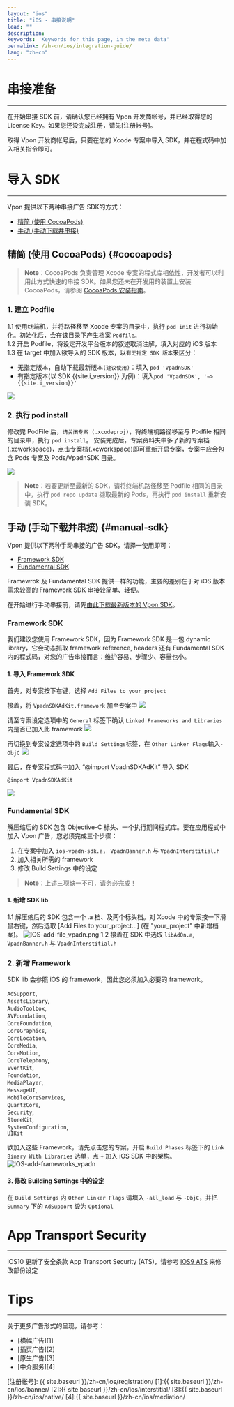 ```yaml
---
layout: "ios"
title: "iOS - 串接说明"
lead: ""
description:
keywords: 'Keywords for this page, in the meta data'
permalink: /zh-cn/ios/integration-guide/
lang: "zh-cn"
---
```

# 串接准备
---
在开始串接 SDK 前，请确认您已经拥有 Vpon 开发商帐号，并已经取得您的 License Key。如果您还没完成注册，请先[注册帐号]。

取得 Vpon 开发商帐号后，只要在您的 Xcode 专案中导入 SDK，并在程式码中加入相关指令即可。

# 导入 SDK
---

Vpon 提供以下两种串接广告 SDK的方式：

* [精简 (使用 CocoaPods)](#cocoapods)
* [手动 (手动下载并串接)](#manual-sdk)

## 精简 (使用 CocoaPods) {#cocoapods}

> **Note**：CocoaPods 负责管理 Xcode 专案的程式库相依性，开发者可以利用此方式快速的串接 SDK。如果您还未在开发用的装置上安装 CocoaPods，请参阅 [CocoaPods 安装指南](https://cocoapods.org/)。

### 1. 建立 Podfile

1.1 使用终端机，并将路径移至 Xcode 专案的目录中，执行 `pod init` 进行初始化。初始化后，会在该目录下产生档案 `Podfile`。<br>
1.2 开启 Podfile，将设定开发平台版本的叙述取消注解，填入对应的 iOS 版本<br>
1.3 在 target 中加入欲导入的 SDK 版本，以`有无指定 SDK 版本`来区分：

* 无指定版本，自动下载最新版本`(建议使用)`：填入 `pod 'VpadnSDK'`
* 有指定版本(以 SDK {{site.i_version}} 为例)：填入`pod 'VpadnSDK', '~>{{site.i_version}}'`

![]({{site.imgurl}}/cocoapods_1.png)

### 2. 执行 pod install

修改完 PodFile 后，`请关闭专案 (.xcodeproj)`，将终端机路径移至与 Podfile 相同的目录中，执行 `pod install`。
安装完成后，专案资料夹中多了新的专案档 (.xcworkspace)，点击专案档(.xcworkspace)即可重新开启专案，专案中应会包含 Pods 专案及 Pods/VpadnSDK 目录。

![]({{site.imgurl}}/cocoapods_2.png)

> **Note**：若要更新至最新的 SDK，请将终端机路径移至 Podfile 相同的目录中，执行 `pod repo update` 撷取最新的 Pods，再执行 `pod install` 重新安装 SDK。

## 手动 (手动下载并串接) {#manual-sdk}

Vpon 提供以下两种手动串接的广告 SDK，请择一使用即可：

* [Framework SDK](#framework-sdk)
* [Fundamental SDK](#fundamental-sdk)

Framewrok 及 Fundamental SDK 提供一样的功能，主要的差别在于对 iOS 版本需求较高的 Framework SDK 串接较简单、轻便。

在开始进行手动串接前，请先[由此下载最新版本的 Vpon SDK](../download)。

### Framework SDK

我们建议您使用 Framework SDK，因为 Framework SDK 是一包 dynamic library，它会动态抓取 framework reference, headers 还有 Fundamental SDK 内的程式码，对您的广告串接而言：维护容易、步骤少、容量也小。

#### 1. 导入 Framework SDK

首先，对专案按下右键，选择 `Add Files to your_project`
<img src="{{site.imgurl}}/ios_framework_1.png" alt="" class="width-300" />

接着，将 `VpadnSDKAdKit.framework` 加至专案中
![]({{site.imgurl}}/ios_framework_2.png)

请至专案设定选项中的 `General` 标签下确认 `Linked Frameworks and Libraries` 内是否已加入此 framework
![]({{site.imgurl}}/ios_framework_7.png)

再切换到专案设定选项中的 `Build Settings`标签，在 `Other Linker Flags`输入`-ObjC`
![]({{site.imgurl}}/ios_framework_6.png)

最后，在专案程式码中加入 “@import VpadnSDKAdKit” 导入 SDK

```objc
@import VpadnSDKAdKit
```
![]({{site.imgurl}}/ios_framework_5.png)


### Fundamental SDK
解压缩后的 SDK 包含 Objective-C 标头、一个执行期间程式库。要在应用程式中加入 Vpon 广告，您必须完成三个步骤：

1. 在专案中加入 `ios-vpadn-sdk.a`， `VpadnBanner.h` 与 `VpadnInterstitial.h`
2. 加入相关所需的 framework
3. 修改 Build Settings 中的设定

> **Note**：上述三项缺一不可，请务必完成！

#### 1. 新增 SDK lib
1.1 解压缩后的 SDK 包含一个 .a 档、及两个标头档。对 Xcode 中的专案按一下滑鼠右键，然后选取 [Add Files to your_project...] (在 "your_project" 中新增档案)。
![IOS-add-file_vpadn.png]
1.2 接着在 SDK 中选取 `libAdOn.a`, `VpadnBanner.h` 与 `VpadnInterstitial.h`
<img src="{{site.imgurl}}/IOS-add-lib&header_vpadn.png" alt="" class="width-300"/>

### 2. 新增 Framework
SDK lib 会参照 iOS 的 framework，因此您必须加入必要的 framework。<br>

`AdSupport`, <br>
`AssetsLibrary`, <br>
`AudioToolbox`, <br>
`AVFoundation`, <br>
`CoreFoundation`, <br>
`CoreGraphics`, <br>
`CoreLocation`, <br>
`CoreMedia`, <br>
`CoreMotion`, <br>
`CoreTelephony`, <br>
`EventKit`, <br>
`Foundation`, <br>
`MediaPlayer`, <br>
`MessageUI`, <br>
`MobileCoreServices`, <br>
`QuartzCore`, <br>
`Security`, <br>
`StoreKit`, <br>
`SystemConfiguration`, <br>
`UIKit`

欲加入这些 Framework，请先点击您的专案，开启 `Build Phases` 标签下的 `Link Binary With Libraries` 选单，点 `+` 加入 iOS SDK 中的架构。
![IOS-add-frameworks_vpadn]

#### 3. 修改 Building Settings 中的设定

在 `Build Settings` 内 `Other Linker Flags` 请填入 `-all_load` 与 `-ObjC`，并把 `Summary` 下的 `AdSupport` 设为 `Optional`

# App Transport Security
---
iOS10 更新了安全条款 App Transport Security (ATS)，请参考 [iOS9 ATS] 来修改部份设定

# Tips
---
关于更多广告形式的呈现，请参考：

* [横幅广告][1]
* [插页广告][2]
* [原生广告][3]
* [中介服务][4]


[IOS-add-file_vpadn.png]: {{site.imgurl}}/IOS-add-file_vpadn.png
[IOS-add-frameworks_vpadn]: {{site.imgurl}}/IOS-add-frameworks_vpadn.png
[iOS9 ATS]: {{site.baseurl}}/zh-cn/ios/latest-news/ios9ats/
[Adapter or Custom Events]: {{site.baseurl}}/zh-cn/ios/download/#adapter-download
[Sample Codes]: {{site.baseurl}}/zh-cn/ios/download/#sample-code-download

[注册帐号]: {{ site.baseurl }}/zh-cn/ios/registration/
[1]:{{ site.baseurl }}/zh-cn/ios/banner/
[2]:{{ site.baseurl }}/zh-cn/ios/interstitial/
[3]:{{ site.baseurl }}/zh-cn/ios/native/
[4]:{{ site.baseurl }}/zh-cn/ios/mediation/